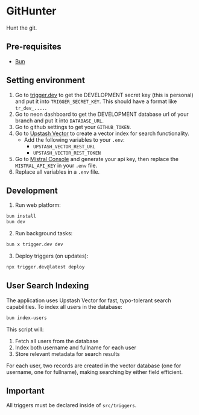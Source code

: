 # GitHunter

Hunt the git.

## Pre-requisites

- [Bun](https://bun.sh/docs/installation)

## Setting environment

1. Go to [trigger.dev](trigger.dev) to get the DEVELOPMENT secret key (this is personal) and put it into `TRIGGER_SECRET_KEY`. This should have a format like `tr_dev_....`.
2. Go to neon dashboard to get the DEVELOPMENT database url of your branch and put it into `DATABASE_URL`.
3. Go to github settings to get your `GITHUB_TOKEN`.
4. Go to [Upstash Vector](https://upstash.com/docs/vector/overall/getstarted) to create a vector index for search functionality.
   - Add the following variables to your `.env`:
     - `UPSTASH_VECTOR_REST_URL`
     - `UPSTASH_VECTOR_REST_TOKEN`
5. Go to [Mistral Console](https://console.mistral.ai/home) and generate your api key, then replace the `MISTRAL_API_KEY` in your `.env` file.
5. Replace all variables in a `.env` file.

## Development

1. Run web platform:

```bash
bun install
bun dev
```

2. Run background tasks:

```bash
bun x trigger.dev dev
```

3. Deploy triggers (on updates):

```bash
npx trigger.dev@latest deploy
```

## User Search Indexing

The application uses Upstash Vector for fast, typo-tolerant search capabilities. To index all users in the database:

```bash
bun index-users
```

This script will:
1. Fetch all users from the database
2. Index both username and fullname for each user
3. Store relevant metadata for search results

For each user, two records are created in the vector database (one for username, one for fullname), making searching by either field efficient.

## Important

All triggers must be declared inside of `src/triggers`.
